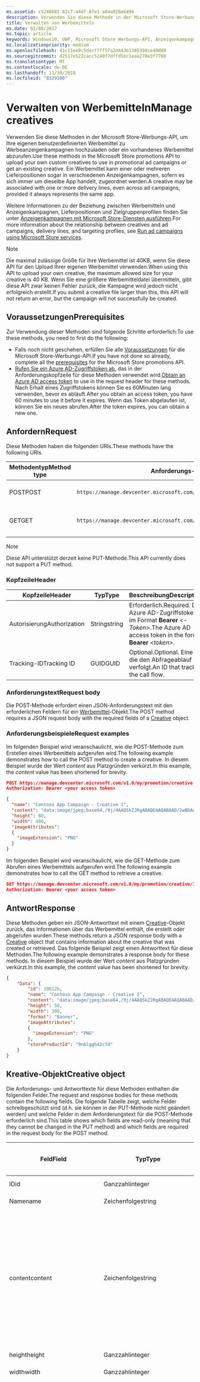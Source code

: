 ```yaml
---
ms.assetid: c5246681-82c7-44df-87e1-a84a926e6496
description: Verwenden Sie diese Methode in der Microsoft Store-Werbungs-API, um Werbemittel für Werbeanzeigenkampagnen zu verwalten.
title: Verwalten von Werbemitteln
ms.date: 02/08/2017
ms.topic: article
keywords: Windows10, UWP, Microsoft Store Werbungs-API, Anzeigenkampagnen
ms.localizationpriority: medium
ms.openlocfilehash: 41c11ee9c5decffff57a2d443e1385398ce40d89
ms.sourcegitcommit: d2517e522cacc5240f7dffd5bc1eaa278e3f7768
ms.translationtype: MT
ms.contentlocale: de-DE
ms.lasthandoff: 11/30/2018
ms.locfileid: "8329100"
---
```

# <a name="manage-creatives"></a><span data-ttu-id="d76ab-104">Verwalten von Werbemitteln</span><span class="sxs-lookup"><span data-stu-id="d76ab-104">Manage creatives</span></span>

<span data-ttu-id="d76ab-105">Verwenden Sie diese Methoden in der Microsoft Store-Werbungs-API, um Ihre eigenen benutzerdefinierten Werbemittel zu Werbeanzeigenkampagnen hochzuladen oder ein vorhandenes Werbemittel abzurufen.</span><span class="sxs-lookup"><span data-stu-id="d76ab-105">Use these methods in the Microsoft Store promotions API to upload your own custom creatives to use in promotional ad campaigns or get an existing creative.</span></span> <span data-ttu-id="d76ab-106">Ein Werbemittel kann einer oder mehreren Lieferpositionen sogar in verschiedenen Anzeigenkampagnen, sofern es sich immer um dieselbe App handelt, zugeordnet werden.</span><span class="sxs-lookup"><span data-stu-id="d76ab-106">A creative may be associated with one or more delivery lines, even across ad campaigns, provided it always represents the same app.</span></span>

<span data-ttu-id="d76ab-107">Weitere Informationen zu der Beziehung zwischen Werbemitteln und Anzeigenkampagnen, Lieferpositionen und Zielgruppenprofilen finden Sie unter [Anzeigenkampagnen mit Microsoft Store-Diensten ausführen](run-ad-campaigns-using-windows-store-services.md#call-the-windows-store-promotions-api).</span><span class="sxs-lookup"><span data-stu-id="d76ab-107">For more information about the relationship between creatives and ad campaigns, delivery lines, and targeting profiles, see [Run ad campaigns using Microsoft Store services](run-ad-campaigns-using-windows-store-services.md#call-the-windows-store-promotions-api).</span></span>

> [!NOTE]
> <span data-ttu-id="d76ab-108">Die maximal zulässige Größe für Ihre Werbemittel ist 40KB, wenn Sie diese API für den Upload Ihrer eigenen Werbemittel verwenden.</span><span class="sxs-lookup"><span data-stu-id="d76ab-108">When using this API to upload your own creative, the maximum allowed size for your creative is 40 KB.</span></span> <span data-ttu-id="d76ab-109">Wenn Sie eine größere Werbemitteldatei übermitteln, gibt diese API zwar keinen Fehler zurück, die Kampagne wird jedoch nicht erfolgreich erstellt.</span><span class="sxs-lookup"><span data-stu-id="d76ab-109">If you submit a creative file larger than this, this API will not return an error, but the campaign will not successfully be created.</span></span>

## <a name="prerequisites"></a><span data-ttu-id="d76ab-110">Voraussetzungen</span><span class="sxs-lookup"><span data-stu-id="d76ab-110">Prerequisites</span></span>

<span data-ttu-id="d76ab-111">Zur Verwendung dieser Methoden sind folgende Schritte erforderlich:</span><span class="sxs-lookup"><span data-stu-id="d76ab-111">To use these methods, you need to first do the following:</span></span>

* <span data-ttu-id="d76ab-112">Falls noch nicht geschehen, erfüllen Sie alle [Voraussetzungen](run-ad-campaigns-using-windows-store-services.md#prerequisites) für die Microsoft Store-Werbungs-API.</span><span class="sxs-lookup"><span data-stu-id="d76ab-112">If you have not done so already, complete all the [prerequisites](run-ad-campaigns-using-windows-store-services.md#prerequisites) for the Microsoft Store promotions API.</span></span>
* <span data-ttu-id="d76ab-113">[Rufen Sie ein Azure AD-Zugriffstoken ab](run-ad-campaigns-using-windows-store-services.md#obtain-an-azure-ad-access-token), das in der Anforderungskopfzeile für diese Methoden verwendet wird.</span><span class="sxs-lookup"><span data-stu-id="d76ab-113">[Obtain an Azure AD access token](run-ad-campaigns-using-windows-store-services.md#obtain-an-azure-ad-access-token) to use in the request header for these methods.</span></span> <span data-ttu-id="d76ab-114">Nach Erhalt eines Zugriffstokens können Sie es 60Minuten lang verwenden, bevor es abläuft.</span><span class="sxs-lookup"><span data-stu-id="d76ab-114">After you obtain an access token, you have 60 minutes to use it before it expires.</span></span> <span data-ttu-id="d76ab-115">Wenn das Token abgelaufen ist, können Sie ein neues abrufen.</span><span class="sxs-lookup"><span data-stu-id="d76ab-115">After the token expires, you can obtain a new one.</span></span>


## <a name="request"></a><span data-ttu-id="d76ab-116">Anfordern</span><span class="sxs-lookup"><span data-stu-id="d76ab-116">Request</span></span>

<span data-ttu-id="d76ab-117">Diese Methoden haben die folgenden URIs.</span><span class="sxs-lookup"><span data-stu-id="d76ab-117">These methods have the following URIs.</span></span>

| <span data-ttu-id="d76ab-118">Methodentyp</span><span class="sxs-lookup"><span data-stu-id="d76ab-118">Method type</span></span> | <span data-ttu-id="d76ab-119">Anforderungs-URI</span><span class="sxs-lookup"><span data-stu-id="d76ab-119">Request URI</span></span>     |  <span data-ttu-id="d76ab-120">Beschreibung</span><span class="sxs-lookup"><span data-stu-id="d76ab-120">Description</span></span>  |
|--------|-----------------------------|---------------|
| <span data-ttu-id="d76ab-121">POST</span><span class="sxs-lookup"><span data-stu-id="d76ab-121">POST</span></span>   | ```https://manage.devcenter.microsoft.com/v1.0/my/promotion/creative``` |  <span data-ttu-id="d76ab-122">Erstellt ein neues Werbemittel.</span><span class="sxs-lookup"><span data-stu-id="d76ab-122">Creates a new creative.</span></span>  |
| <span data-ttu-id="d76ab-123">GET</span><span class="sxs-lookup"><span data-stu-id="d76ab-123">GET</span></span>    | ```https://manage.devcenter.microsoft.com/v1.0/my/promotion/creative/{creativeId}``` |  <span data-ttu-id="d76ab-124">Ruft das durch *CreativeId* angegebene Werbemittel ab.</span><span class="sxs-lookup"><span data-stu-id="d76ab-124">Gets the creative specified by *creativeId*.</span></span>  |

> [!NOTE]
> <span data-ttu-id="d76ab-125">Diese API unterstützt derzeit keine PUT-Methode.</span><span class="sxs-lookup"><span data-stu-id="d76ab-125">This API currently does not support a PUT method.</span></span>


### <a name="header"></a><span data-ttu-id="d76ab-126">Kopfzeile</span><span class="sxs-lookup"><span data-stu-id="d76ab-126">Header</span></span>

| <span data-ttu-id="d76ab-127">Kopfzeile</span><span class="sxs-lookup"><span data-stu-id="d76ab-127">Header</span></span>        | <span data-ttu-id="d76ab-128">Typ</span><span class="sxs-lookup"><span data-stu-id="d76ab-128">Type</span></span>   | <span data-ttu-id="d76ab-129">Beschreibung</span><span class="sxs-lookup"><span data-stu-id="d76ab-129">Description</span></span>         |
|---------------|--------|---------------------|
| <span data-ttu-id="d76ab-130">Autorisierung</span><span class="sxs-lookup"><span data-stu-id="d76ab-130">Authorization</span></span> | <span data-ttu-id="d76ab-131">String</span><span class="sxs-lookup"><span data-stu-id="d76ab-131">string</span></span> | <span data-ttu-id="d76ab-132">Erforderlich.</span><span class="sxs-lookup"><span data-stu-id="d76ab-132">Required.</span></span> <span data-ttu-id="d76ab-133">Das Azure AD-Zugriffstoken im Format **Bearer** &lt;*-Token*&gt;.</span><span class="sxs-lookup"><span data-stu-id="d76ab-133">The Azure AD access token in the form **Bearer** &lt;*token*&gt;.</span></span> |
| <span data-ttu-id="d76ab-134">Tracking-ID</span><span class="sxs-lookup"><span data-stu-id="d76ab-134">Tracking ID</span></span>   | <span data-ttu-id="d76ab-135">GUID</span><span class="sxs-lookup"><span data-stu-id="d76ab-135">GUID</span></span>   | <span data-ttu-id="d76ab-136">Optional.</span><span class="sxs-lookup"><span data-stu-id="d76ab-136">Optional.</span></span> <span data-ttu-id="d76ab-137">Eine ID, die den Abfrageablauf verfolgt.</span><span class="sxs-lookup"><span data-stu-id="d76ab-137">An ID that tracks the call flow.</span></span>                                  |


### <a name="request-body"></a><span data-ttu-id="d76ab-138">Anforderungstext</span><span class="sxs-lookup"><span data-stu-id="d76ab-138">Request body</span></span>

<span data-ttu-id="d76ab-139">Die POST-Methode erfordert einen JSON-Anforderungstext mit den erforderlichen Feldern für ein [Werbemittel](#creative)-Objekt.</span><span class="sxs-lookup"><span data-stu-id="d76ab-139">The POST method requires a JSON request body with the required fields of a [Creative](#creative) object.</span></span>


### <a name="request-examples"></a><span data-ttu-id="d76ab-140">Anforderungsbeispiele</span><span class="sxs-lookup"><span data-stu-id="d76ab-140">Request examples</span></span>

<span data-ttu-id="d76ab-141">Im folgenden Beispiel wird veranschaulicht, wie die POST-Methode zum Erstellen eines Werbemittels aufgerufen wird.</span><span class="sxs-lookup"><span data-stu-id="d76ab-141">The following example demonstrates how to call the POST method to create a creative.</span></span> <span data-ttu-id="d76ab-142">In diesem Beispiel wurde der Wert *content* aus Platzgründen verkürzt.</span><span class="sxs-lookup"><span data-stu-id="d76ab-142">In this example, the *content* value has been shortened for brevity.</span></span>

```json
POST https://manage.devcenter.microsoft.com/v1.0/my/promotion/creative HTTP/1.1
Authorization: Bearer <your access token>

{
  "name": "Contoso App Campaign - Creative 1",
  "content": "data:image/jpeg;base64,/9j/4AAQSkZJRgABAQEAAQABAAD/2wBDAAgGB...other base64 data shortened for brevity...",
  "height": 80,
  "width": 480,
  "imageAttributes":
  {
    "imageExtension": "PNG"
  }
}
```

<span data-ttu-id="d76ab-143">Im folgenden Beispiel wird veranschaulicht, wie die GET-Methode zum Abrufen eines Werbemittels aufgerufen wird.</span><span class="sxs-lookup"><span data-stu-id="d76ab-143">The following example demonstrates how to call the GET method to retrieve a creative.</span></span>

```json
GET https://manage.devcenter.microsoft.com/v1.0/my/promotion/creative/106851  HTTP/1.1
Authorization: Bearer <your access token>
```


## <a name="response"></a><span data-ttu-id="d76ab-144">Antwort</span><span class="sxs-lookup"><span data-stu-id="d76ab-144">Response</span></span>

<span data-ttu-id="d76ab-145">Diese Methoden geben ein JSON-Antworttext mit einem [Creative](#creative)-Objekt zurück, das Informationen über das Werbemittel enthält, die erstellt oder abgerufen wurden.</span><span class="sxs-lookup"><span data-stu-id="d76ab-145">These methods return a JSON response body with a [Creative](#creative) object that contains information about the creative that was created or retrieved.</span></span> <span data-ttu-id="d76ab-146">Das folgende Beispiel zeigt einen Antworttext für diese Methoden.</span><span class="sxs-lookup"><span data-stu-id="d76ab-146">The following example demonstrates a response body for these methods.</span></span> <span data-ttu-id="d76ab-147">In diesem Beispiel wurde der Wert *content* aus Platzgründen verkürzt.</span><span class="sxs-lookup"><span data-stu-id="d76ab-147">In this example, the *content* value has been shortened for brevity.</span></span>

```json
{
    "Data": {
        "id": 106126,
        "name": "Contoso App Campaign - Creative 2",
        "content": "data:image/jpeg;base64,/9j/4AAQSkZJRgABAQEAAQABAAD/2wBDAAgGB...other base64 data shortened for brevity...",
        "height": 50,
        "width": 300,
        "format": "Banner",
        "imageAttributes":
        {
          "imageExtension": "PNG"
        },
        "storeProductId": "9nblggh42cfd"
    }
}
```


<span id="creative"/>

## <a name="creative-object"></a><span data-ttu-id="d76ab-148">Kreative-Objekt</span><span class="sxs-lookup"><span data-stu-id="d76ab-148">Creative object</span></span>

<span data-ttu-id="d76ab-149">Die Anforderungs- und Antworttexte für diese Methoden enthalten die folgenden Felder.</span><span class="sxs-lookup"><span data-stu-id="d76ab-149">The request and response bodies for these methods contain the following fields.</span></span> <span data-ttu-id="d76ab-150">Die folgende Tabelle zeigt, welche Felder schreibgeschützt sind (d.h. sie können in der PUT-Methode nicht geändert werden) und welche Felder in dem Anforderungstext für die POST-Methode erforderlich sind.</span><span class="sxs-lookup"><span data-stu-id="d76ab-150">This table shows which fields are read-only (meaning that they cannot be changed in the PUT method) and which fields are required in the request body for the POST method.</span></span>

| <span data-ttu-id="d76ab-151">Feld</span><span class="sxs-lookup"><span data-stu-id="d76ab-151">Field</span></span>        | <span data-ttu-id="d76ab-152">Typ</span><span class="sxs-lookup"><span data-stu-id="d76ab-152">Type</span></span>   |  <span data-ttu-id="d76ab-153">Beschreibung</span><span class="sxs-lookup"><span data-stu-id="d76ab-153">Description</span></span>      |  <span data-ttu-id="d76ab-154">Schreibgeschützt</span><span class="sxs-lookup"><span data-stu-id="d76ab-154">Read only</span></span>  | <span data-ttu-id="d76ab-155">Standard</span><span class="sxs-lookup"><span data-stu-id="d76ab-155">Default</span></span>  |  <span data-ttu-id="d76ab-156">Erforderlich für POST</span><span class="sxs-lookup"><span data-stu-id="d76ab-156">Required for POST</span></span> |  
|--------------|--------|---------------|------|-------------|------------|
|  <span data-ttu-id="d76ab-157">ID</span><span class="sxs-lookup"><span data-stu-id="d76ab-157">id</span></span>   |  <span data-ttu-id="d76ab-158">Ganzzahl</span><span class="sxs-lookup"><span data-stu-id="d76ab-158">integer</span></span>   |  <span data-ttu-id="d76ab-159">Die ID des Werbemittels.</span><span class="sxs-lookup"><span data-stu-id="d76ab-159">The ID of the creative.</span></span>     |   <span data-ttu-id="d76ab-160">Ja</span><span class="sxs-lookup"><span data-stu-id="d76ab-160">Yes</span></span>    |      |    <span data-ttu-id="d76ab-161">Nein</span><span class="sxs-lookup"><span data-stu-id="d76ab-161">No</span></span>   |       
|  <span data-ttu-id="d76ab-162">Name</span><span class="sxs-lookup"><span data-stu-id="d76ab-162">name</span></span>   |  <span data-ttu-id="d76ab-163">Zeichenfolge</span><span class="sxs-lookup"><span data-stu-id="d76ab-163">string</span></span>   |   <span data-ttu-id="d76ab-164">Name des Werbemittels.</span><span class="sxs-lookup"><span data-stu-id="d76ab-164">The name of the creative.</span></span>    |    <span data-ttu-id="d76ab-165">Nein</span><span class="sxs-lookup"><span data-stu-id="d76ab-165">No</span></span>   |      |  <span data-ttu-id="d76ab-166">Ja</span><span class="sxs-lookup"><span data-stu-id="d76ab-166">Yes</span></span>     |       
|  <span data-ttu-id="d76ab-167">content</span><span class="sxs-lookup"><span data-stu-id="d76ab-167">content</span></span>   |  <span data-ttu-id="d76ab-168">Zeichenfolge</span><span class="sxs-lookup"><span data-stu-id="d76ab-168">string</span></span>   |  <span data-ttu-id="d76ab-169">Der Inhalt des Werbemittel-Image im Base64-codierten Format.</span><span class="sxs-lookup"><span data-stu-id="d76ab-169">The content of the creative image, in Base64-encoded format.</span></span><br/><br/><span data-ttu-id="d76ab-170">**Hinweis:**&nbsp;&nbsp;Die maximal zulässige Größe der Werbemitteldatei beträgt 40KB.</span><span class="sxs-lookup"><span data-stu-id="d76ab-170">**Note**&nbsp;&nbsp;The maximum allowed size for your creative is 40 KB.</span></span> <span data-ttu-id="d76ab-171">Wenn Sie eine größere Werbemitteldatei übermitteln, gibt diese API zwar keinen Fehler zurück, die Kampagne wird jedoch nicht erfolgreich erstellt.</span><span class="sxs-lookup"><span data-stu-id="d76ab-171">If you submit a creative file larger than this, this API will not return an error, but the campaign will not successfully be created.</span></span>     |  <span data-ttu-id="d76ab-172">Nein</span><span class="sxs-lookup"><span data-stu-id="d76ab-172">No</span></span>     |      |   <span data-ttu-id="d76ab-173">Ja</span><span class="sxs-lookup"><span data-stu-id="d76ab-173">Yes</span></span>    |       
|  <span data-ttu-id="d76ab-174">height</span><span class="sxs-lookup"><span data-stu-id="d76ab-174">height</span></span>   |  <span data-ttu-id="d76ab-175">Ganzzahl</span><span class="sxs-lookup"><span data-stu-id="d76ab-175">integer</span></span>   |   <span data-ttu-id="d76ab-176">Die Höhe des Werbemittels.</span><span class="sxs-lookup"><span data-stu-id="d76ab-176">The height of the creative.</span></span>    |    <span data-ttu-id="d76ab-177">Nein</span><span class="sxs-lookup"><span data-stu-id="d76ab-177">No</span></span>    |      |   <span data-ttu-id="d76ab-178">Ja</span><span class="sxs-lookup"><span data-stu-id="d76ab-178">Yes</span></span>    |       
|  <span data-ttu-id="d76ab-179">width</span><span class="sxs-lookup"><span data-stu-id="d76ab-179">width</span></span>   |  <span data-ttu-id="d76ab-180">Ganzzahl</span><span class="sxs-lookup"><span data-stu-id="d76ab-180">integer</span></span>   |  <span data-ttu-id="d76ab-181">Die Breite des Werbemittels.</span><span class="sxs-lookup"><span data-stu-id="d76ab-181">The width of the creative.</span></span>     |  <span data-ttu-id="d76ab-182">Nein</span><span class="sxs-lookup"><span data-stu-id="d76ab-182">No</span></span>    |     |    <span data-ttu-id="d76ab-183">Ja</span><span class="sxs-lookup"><span data-stu-id="d76ab-183">Yes</span></span>   |       
|  <span data-ttu-id="d76ab-184">landingUrl</span><span class="sxs-lookup"><span data-stu-id="d76ab-184">landingUrl</span></span>   |  <span data-ttu-id="d76ab-185">Zeichenfolge</span><span class="sxs-lookup"><span data-stu-id="d76ab-185">string</span></span>   |  <span data-ttu-id="d76ab-186">Wenn Sie für die Messung von Installationsanalysen für Ihre App einen Kampagnenachverfolgungsdienst wie Kochava, AppsFlyer oder Tune verwenden, weisen Sie die Nachverfolgungs-URL in diesem Feld zu, wenn Sie die POST-Methode aufrufen (wenn angegeben; dieser Wert muss ein gültiger URI sein).</span><span class="sxs-lookup"><span data-stu-id="d76ab-186">If you are using a campaign tracking service such as Kochava, AppsFlyer or Tune to measure install analytics for your app, assign your tracking URL in this field when you call the POST method (if specified, this value must be a valid URI).</span></span> <span data-ttu-id="d76ab-187">Wenn Sie keinen Kampagnennachverfolgungsdienst verwenden, lassen Sie diesen Wert beim Aufruf der POST-Methode aus. (In diesem Fall wird diese URL automatisch erstellt.)</span><span class="sxs-lookup"><span data-stu-id="d76ab-187">If you are not using a campaign tracking service, omit this value when you call the POST method (in this case, this URL will be created automatically).</span></span>   |  <span data-ttu-id="d76ab-188">Nein</span><span class="sxs-lookup"><span data-stu-id="d76ab-188">No</span></span>    |     |   <span data-ttu-id="d76ab-189">Ja</span><span class="sxs-lookup"><span data-stu-id="d76ab-189">Yes</span></span>    |       
|  <span data-ttu-id="d76ab-190">format</span><span class="sxs-lookup"><span data-stu-id="d76ab-190">format</span></span>   |  <span data-ttu-id="d76ab-191">Zeichenfolge</span><span class="sxs-lookup"><span data-stu-id="d76ab-191">string</span></span>   |   <span data-ttu-id="d76ab-192">Das Anzeigenformat.</span><span class="sxs-lookup"><span data-stu-id="d76ab-192">The ad format.</span></span> <span data-ttu-id="d76ab-193">Zurzeit ist **Banner** der einzige Wert, der unterstützt wird.</span><span class="sxs-lookup"><span data-stu-id="d76ab-193">Currently, the only supported value is **Banner**.</span></span>    |   <span data-ttu-id="d76ab-194">Nein</span><span class="sxs-lookup"><span data-stu-id="d76ab-194">No</span></span>    |  <span data-ttu-id="d76ab-195">Banner</span><span class="sxs-lookup"><span data-stu-id="d76ab-195">Banner</span></span>   |  <span data-ttu-id="d76ab-196">Nein</span><span class="sxs-lookup"><span data-stu-id="d76ab-196">No</span></span>     |       
|  <span data-ttu-id="d76ab-197">imageAttributes</span><span class="sxs-lookup"><span data-stu-id="d76ab-197">imageAttributes</span></span>   | [<span data-ttu-id="d76ab-198">ImageAttributes</span><span class="sxs-lookup"><span data-stu-id="d76ab-198">ImageAttributes</span></span>](#image-attributes)    |   <span data-ttu-id="d76ab-199">Stellt Attribute für das Werbemittel bereit.</span><span class="sxs-lookup"><span data-stu-id="d76ab-199">Provides attributes for the creative.</span></span>     |   <span data-ttu-id="d76ab-200">Nein</span><span class="sxs-lookup"><span data-stu-id="d76ab-200">No</span></span>    |      |   <span data-ttu-id="d76ab-201">Ja</span><span class="sxs-lookup"><span data-stu-id="d76ab-201">Yes</span></span>    |       
|  <span data-ttu-id="d76ab-202">storeProductId</span><span class="sxs-lookup"><span data-stu-id="d76ab-202">storeProductId</span></span>   |  <span data-ttu-id="d76ab-203">String</span><span class="sxs-lookup"><span data-stu-id="d76ab-203">string</span></span>   |   <span data-ttu-id="d76ab-204">Die [Store-ID](in-app-purchases-and-trials.md#store-ids) der App, der diese Anzeigenkampagne zugeordnet ist.</span><span class="sxs-lookup"><span data-stu-id="d76ab-204">The [Store ID](in-app-purchases-and-trials.md#store-ids) for the app that this ad campaign is associated with.</span></span> <span data-ttu-id="d76ab-205">Ein Beispiel für eine Store-ID eines Produkts ist 9nblggh42cfd.</span><span class="sxs-lookup"><span data-stu-id="d76ab-205">An example Store ID for a product is 9nblggh42cfd.</span></span>    |   <span data-ttu-id="d76ab-206">Nein</span><span class="sxs-lookup"><span data-stu-id="d76ab-206">No</span></span>    |    |  <span data-ttu-id="d76ab-207">Nein</span><span class="sxs-lookup"><span data-stu-id="d76ab-207">No</span></span>     |   |  


<span id="image-attributes"/>

## <a name="imageattributes-object"></a><span data-ttu-id="d76ab-208">ImageAttributes-Objekt</span><span class="sxs-lookup"><span data-stu-id="d76ab-208">ImageAttributes object</span></span>

| <span data-ttu-id="d76ab-209">Feld</span><span class="sxs-lookup"><span data-stu-id="d76ab-209">Field</span></span>        | <span data-ttu-id="d76ab-210">Typ</span><span class="sxs-lookup"><span data-stu-id="d76ab-210">Type</span></span>   |  <span data-ttu-id="d76ab-211">Beschreibung</span><span class="sxs-lookup"><span data-stu-id="d76ab-211">Description</span></span>      |  <span data-ttu-id="d76ab-212">Schreibgeschützt</span><span class="sxs-lookup"><span data-stu-id="d76ab-212">Read-only</span></span>  | <span data-ttu-id="d76ab-213">Standardwert</span><span class="sxs-lookup"><span data-stu-id="d76ab-213">Default value</span></span>  | <span data-ttu-id="d76ab-214">Erforderlich für POST</span><span class="sxs-lookup"><span data-stu-id="d76ab-214">Required for POST</span></span> |  
|--------------|--------|---------------|------|-------------|------------|
|  <span data-ttu-id="d76ab-215">imageExtension</span><span class="sxs-lookup"><span data-stu-id="d76ab-215">imageExtension</span></span>   |   <span data-ttu-id="d76ab-216">Zeichenfolge</span><span class="sxs-lookup"><span data-stu-id="d76ab-216">string</span></span>  |   <span data-ttu-id="d76ab-217">Einer der folgenden Werte: **PNG** oder **JPG**.</span><span class="sxs-lookup"><span data-stu-id="d76ab-217">One of the following values: **PNG** or **JPG**.</span></span>    |    <span data-ttu-id="d76ab-218">Nein</span><span class="sxs-lookup"><span data-stu-id="d76ab-218">No</span></span>   |      |   <span data-ttu-id="d76ab-219">Ja</span><span class="sxs-lookup"><span data-stu-id="d76ab-219">Yes</span></span>    |       |


## <a name="related-topics"></a><span data-ttu-id="d76ab-220">Verwandte Themen</span><span class="sxs-lookup"><span data-stu-id="d76ab-220">Related topics</span></span>

* [<span data-ttu-id="d76ab-221">Ausführen von Anzeigenkampagnen mit Microsoft Store-Diensten</span><span class="sxs-lookup"><span data-stu-id="d76ab-221">Run ad campaigns using Microsoft Store Services</span></span>](run-ad-campaigns-using-windows-store-services.md)
* [<span data-ttu-id="d76ab-222">Verwalten von Anzeigenkampagnen</span><span class="sxs-lookup"><span data-stu-id="d76ab-222">Manage ad campaigns</span></span>](manage-ad-campaigns.md)
* [<span data-ttu-id="d76ab-223">Verwalten von Lieferpositionen für Anzeigenkampagnen</span><span class="sxs-lookup"><span data-stu-id="d76ab-223">Manage delivery lines for ad campaigns</span></span>](manage-delivery-lines-for-ad-campaigns.md)
* [<span data-ttu-id="d76ab-224">Verwalten von Zielgruppenprofilen für Anzeigenkampagnen</span><span class="sxs-lookup"><span data-stu-id="d76ab-224">Manage targeting profiles for ad campaigns</span></span>](manage-targeting-profiles-for-ad-campaigns.md)
* [<span data-ttu-id="d76ab-225">Abrufen der Leistungsdaten einer Anzeigenkampagne</span><span class="sxs-lookup"><span data-stu-id="d76ab-225">Get ad campaign performance data</span></span>](get-ad-campaign-performance-data.md)

